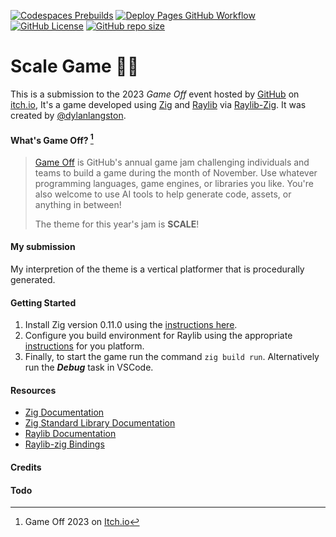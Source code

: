 [//]: https://github.com/adam-p/markdown-here/wiki/Markdown-Cheatsheet
[![Codespaces Prebuilds](https://github.com/dylanlangston/Scale/actions/workflows/codespaces/create_codespaces_prebuilds/badge.svg)](https://github.com/dylanlangston/Scale/actions/workflows/codespaces/create_codespaces_prebuilds)
[![Deploy Pages GitHub Workflow](https://img.shields.io/github/actions/workflow/status/dylanlangston/Scale/DeployPages.yml?label=Deploy%20Pages)](https://github.com/dylanlangston/Scale/actions/workflows/DeployPages.yml)
[![GitHub License](https://img.shields.io/github/license/dylanlangston/Scale)](https://github.com/dylanlangston/Scale/blob/main/LICENSE)
[![GitHub repo size](https://img.shields.io/github/repo-size/dylanlangston/Scale)]()

# Scale Game 🧗‍♂️
This is a submission to the 2023 *Game Off* event hosted by [GitHub](https://github.com/) on [itch.io](https://itch.io/), It's a game developed using [Zig](https://ziglang.org/) and [Raylib](https://www.raylib.com/) via [Raylib-Zig](https://github.com/Not-Nik/raylib-zig/tree/devel). It was created by [@dylanlangston](https://github.com/dylanlangston).

#### What's Game Off? [^1]

> [Game Off](https://itch.io/jam/game-off-2023) is GitHub's annual game jam challenging individuals and teams to build a game during the month of November. Use whatever programming languages, game engines, or libraries you like. You're also welcome to use AI tools to help generate code, assets, or anything in between!
>
> The theme for this year's jam is **SCALE**!

#### My submission

My interpretion of the theme is a vertical platformer that is procedurally generated. 

#### Getting Started
1. Install Zig version 0.11.0 using the [instructions here](https://ziglang.org/learn/getting-started/#installing-zig).
2. Configure you build environment for Raylib using the appropriate [instructions](https://github.com/raysan5/raylib/wiki#development-platforms) for you platform.
3. Finally, to start the game run the command `zig build run`. Alternatively run the **_Debug_** task in VSCode.

#### Resources
- [Zig Documentation](https://ziglang.org/documentation/master/)
- [Zig Standard Library Documentation](https://ziglang.org/documentation/master/std/#A;std)
- [Raylib Documentation](https://www.raylib.com/cheatsheet/cheatsheet.html)
- [Raylib-zig Bindings](https://github.com/Not-Nik/raylib-zig/tree/devel)

[^1]: Game Off 2023 on [Itch.io](https://itch.io/jam/game-off-2023)

#### Credits

#### Todo
